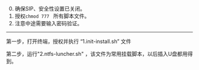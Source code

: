 
0. 确保SIP、安全性设置已关闭。
1. 授权`chmod 777 ` 所有脚本文件。
2. 注意中途需要输入密码验证。

---

第一步，打开终端，授权并执行 “1.init-install.sh” 文件

第二步，运行"2.ntfs-luncher.sh" ，该文件为常用挂载脚本，以后插入U盘都用得到。
